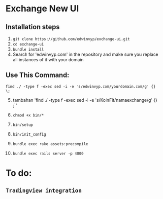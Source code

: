 # Exchange New UI

## Installation steps

1. `git clone https://github.com/edwinvyp/exchange-ui.git`
2. `cd exchange-ui`
3. `bundle install`
4. Search for 'edwinvyp.com' in the repository and make sure you replace all instances of it with your domain
 ## Use This Command:
 `find ./ -type f -exec sed -i -e 's/edwinvyp.com/yourdomain.com/g' {} \;`
 
 5. tambahan 'find ./ -type f -exec sed -i -e 's/KoinFit/namaexchange/g' {} \;`'


5. `chmod +x bin/*`
6. `bin/setup`
7. `bin/init_config`
8. `bundle exec rake assets:precompile`
9. `bundle exec rails server -p 4000`


# To do: 
## `Tradingview integration`

